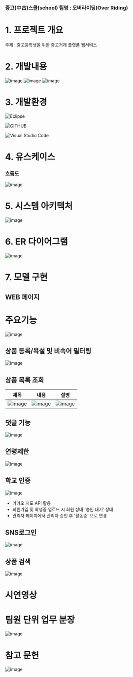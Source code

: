 ### 중고(中古)스쿨(school) 팀명 : 오버라이딩(Over Riding)

# 1. 프로젝트 개요
주제 : 중고등학생을 위한 중고거래 플랫폼 웹서비스


# 2. 개발내용 
![image](https://github.com/memorygreen/project/assets/108516942/d9999cfa-2c34-47a3-a3ad-0781beaefdd2)
![image](https://github.com/memorygreen/project/assets/108516942/2d2bac69-72ab-4b48-9b2c-53c0f0c37dd1)
![image](https://github.com/memorygreen/project/assets/108516942/3a8c2706-d069-4ad3-a393-ea513b1ddf8c)

# 3. 개발환경
![Eclipse](https://img.shields.io/badge/Eclipse-2C2255?style=for-the-badge&logo=eclipse&logoColor=white)

![GITHUB](https://img.shields.io/badge/GitHub-100000?style=for-the-badge&logo=github&logoColor=white)

![Visual Studio Code](https://img.shields.io/badge/Visual%20Studio%20Code-007ACC?style=flat-square&logo=Visual%20Studio%20Code&logoColor=white)


# 4. 유스케이스

### 흐름도
![image](https://github.com/memorygreen/project/assets/108516942/025b1fdd-fbd4-4710-b689-4fcd9a2b419f)


# 5. 시스템 아키텍처
![image](https://github.com/memorygreen/project/assets/108516942/7c57d406-99c5-449b-b09c-bc3101b523a0)

# 6. ER 다이어그램
![image](https://github.com/memorygreen/project/assets/108516942/e7c5d62f-4e35-4d83-9a50-cc23e209cf83)

# 7. 모델 구현
## WEB 페이지
# 주요기능
![image](https://github.com/memorygreen/project/assets/108516942/bed98cd1-9bef-4038-8cde-32fb0030a98b)

## 상품 등록/욕설 및 비속어 필터링
![image](https://github.com/memorygreen/project/assets/108516942/1df9b65a-a95b-4f5c-9f9e-5a177c61a338)


## 상품 목록 조회
|제목|내용|설명|
|----|----|----|
|![image](https://github.com/memorygreen/project/assets/108516942/83e2b68d-64c9-458c-be5b-9451831dce19)|![image](https://github.com/memorygreen/project/assets/108516942/cd51bf56-ef86-471a-8ee6-bdfa223cb281)|![image](https://github.com/memorygreen/project/assets/108516942/96e108f4-eccc-4597-830b-41facef8b25b)


## 댓글 기능

![image](https://github.com/memorygreen/project/assets/108516942/a91114b7-d81d-47ad-99b8-1832dffa41e0)



## 연령제한
![image](https://github.com/memorygreen/project/assets/108516942/b93f433e-76e8-49bd-a8d5-40910a60fd6b)

## 학교 인증
![image](https://github.com/memorygreen/project/assets/108516942/cebedaee-56fc-413c-9357-1150e1b25c29)
- 카카오 지도 API 활용
- 회원가입 및 학생증 업로드 시 회원 상태 '승인 대기' 상태
- 관리자 페이지에서 관리자 승인 후 '활동중' 으로 변경
  

## SNS로그인
![image](https://github.com/memorygreen/project/assets/108516942/d5179361-89fd-4e94-84c3-1028f5b9a91b)

## 상품 검색
![image](https://github.com/memorygreen/project/assets/108516942/74bf7efb-380f-4846-8559-4fbcb4499a9f)

# 시연영상


# 팀원 단위 업무 분장
![image](https://github.com/memorygreen/project/assets/108516942/c876047e-6101-4e27-95c9-68b136a4303c)

# 참고 문헌
![image](https://github.com/memorygreen/project/assets/108516942/044ce0ab-ffc6-4978-97ce-f1723d0f5038)



